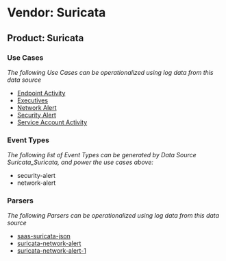 Vendor: Suricata
================
Product: Suricata
-----------------

### Use Cases

_The following Use Cases can be operationalized using log data from this data source_

* [Endpoint Activity](../UseCases/usecase_endpoint_activity.md)
* [Executives](../UseCases/usecase_executives.md)
* [Network Alert](../UseCases/usecase_network_alert.md)
* [Security Alert](../UseCases/usecase_security_alert.md)
* [Service Account Activity](../UseCases/usecase_service_account_activity.md)


### Event Types

_The following list of Event Types can be generated by Data Source Suricata_Suricata, and power the use cases above:_

- security-alert
- network-alert


### Parsers

_The following Parsers can be operationalized using log data from this data source_

* [saas-suricata-json](../Parsers/parserContent_saas-suricata-json.md)
* [suricata-network-alert](../Parsers/parserContent_suricata-network-alert.md)
* [suricata-network-alert-1](../Parsers/parserContent_suricata-network-alert-1.md)
